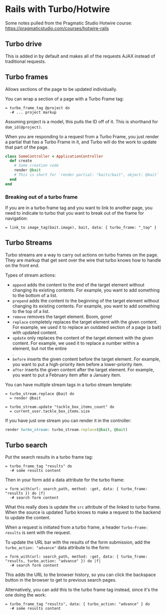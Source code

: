 # Rails with Turbo/Hotwire

Some notes pulled from the Pragmatic Studio Hotwire course: https://pragmaticstudio.com/courses/hotwire-rails

## Turbo drive

This is added in by default and makes all of the requests AJAX instead of traditional requests.

## Turbo frames

Allows sections of the page to be updated individually.

You can wrap a section of a page with a Turbo Frame tag:

```haml
= turbo_frame_tag @project do
  -# ... project markup
```

Assuming project is a model, this pulls the ID off of it.  This is shorthand for `dom_id(@project)`.

When you are responding to a request from a Turbo Frame, you just render a partial that has a Turbo Frame in it, and Turbo will do the work to update that part of the page.

```ruby
class SomeController < ApplicationController
  def create
    # Some creation code
    render @bait
    # This is short for `render partial: "baits/bait", object: @bait`
  end
end
```

### Breaking out of a turbo frame

If you are in a turbo frame tag and you want to link to another page, you need to indicate to turbo that you want to break out of the frame for navigation:

```haml
= link_to image_tag(bait.image), bait, data: { turbo_frame: "_top" }
```

## Turbo Streams

Turbo streams are a way to carry out actions on turbo frames on the page.  They are markup that get sent over the wire that turbo knows how to handle on the front end.

Types of stream actions:

* `append` adds the content to the end of the target element without changing its existing contents. For example, you want to add something to the bottom of a list.
* `prepend` adds the content to the beginning of the target element without changing its existing contents. For example, you want to add something to the top of a list.
* `remove` removes the target element. Boom, gone!
* `replace` completely replaces the target element with the given content. For example, we used it to replace an outdated section of a page (a bait) with updated content.
* `update` only replaces the content of the target element with the given content. For example, we used it to replace a number within a <div> element, but not the entire <div>.
* `before` inserts the given content before the target element. For example, you want to put a high-priority item before a lower-priority item.
* `after` inserts the given content after the target element. For example, you want to put a February item after a January item.

You can have multiple stream tags in a turbo stream template:

```haml
= turbo_stream.replace @bait do
  = render @bait

= turbo_stream.update "tackle_box_items_count" do
  = current_user.tackle_box_items.size
```

If you have just one stream you can render it in the controller:

```ruby
render turbo_stream: turbo_stream.replace(@bait, @bait)
```

## Turbo search

Put the search results in a turbo frame tag:

```haml
= turbo_frame_tag "results" do
  -# some results content
```

Then in your form add a data attribute for the turbo frame:

```haml
= form_with(url: search_path, method: :get, data: { turbo_frame: "results }) do |f|
  -# search form content
```

What this really does is update the `src` attribute of the linked to turbo frame.  When the source is updated Turbo knows to make a request to the backend to update the content.

When a request is initiated from a turbo frame, a header `Turbo-Frame: results` is sent with the request.

To update the URL bar with the results of the form submission, add the `turbo_action: "advance"` data attribute to the form:

```haml
= form_with(url: search_path, method: :get, data: { turbo_frame: "results, turbo_action: "advance" }) do |f|
  -# search form content
```

This adds the URL to the browser history, so you can click the backspace button in the browser to get to previous search pages.

Alternatively, you can add this to the turbo frame tag instead, since it's the one doing the work:

```haml
= turbo_frame_tag "results", data: { turbo_action: "advance" } do
  -# some results content
```
